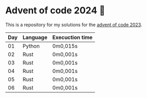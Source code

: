 # Advent of code 2024 :christmas_tree:
This is a repository for my solutions for the [advent of code 2023](https://adventofcode.com/2023).

<!-- table begin -->
| Day | Language | Execuction time |
| --- | --- | --- |
| 01 | Python | 0m0,015s | one-liners |
| 02 | Rust | 0m0,001s | My very first rust program |
| 03 | Rust | 0m0,001s | |
| 04 | Rust | 0m0,001s | |
| 05 | Rust | 0m0,001s | very efficient |
| 06 | Rust | 0m0,001s | quadratic formula go *brrrr* |

